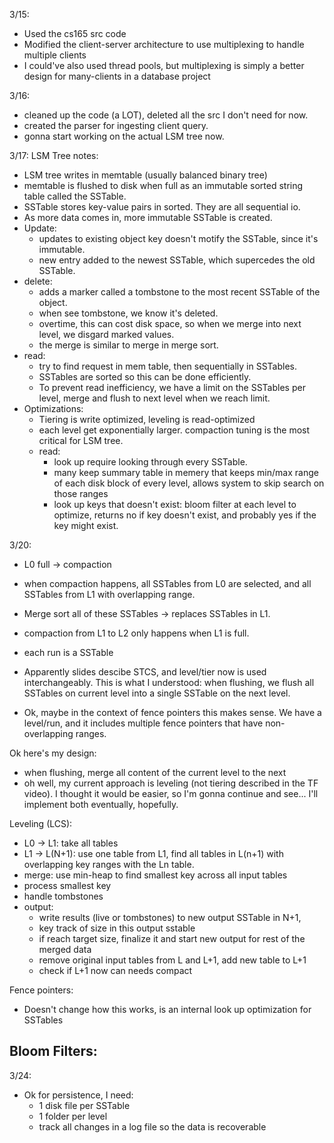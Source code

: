 3/15:
- Used the cs165 src code
- Modified the client-server architecture to use multiplexing to handle multiple clients
- I could've also used thread pools, but multiplexing is simply a better design for many-clients in a database project

3/16: 
- cleaned up the code (a LOT), deleted all the src I don't need for now. 
- created the parser for ingesting client query.
- gonna start working on the actual LSM tree now. 

3/17: 
LSM Tree notes:
- LSM tree writes in memtable (usually balanced binary tree)
- memtable is flushed to disk when full as an immutable sorted string table called the SSTable. 
- SSTable stores key-value pairs in sorted. They are all sequential io. 
- As more data comes in, more immutable SSTable is created. 
- Update: 
    - updates to existing object key doesn't motify the SSTable, since it's immutable. 
    - new entry added to the newest SSTable, which supercedes the old SSTable. 
- delete:
    - adds a marker called a tombstone to the most recent SSTable of the object.
    - when see tombstone, we know it's deleted. 
    - overtime, this can cost disk space, so when we merge into next level, we disgard marked values. 
    - the merge is similar to merge in merge sort. 
- read:
    - try to find request in mem table, then sequentially in SSTables. 
    - SSTables are sorted so this can be done efficiently. 
    - To prevent read inefficiency, we have a limit on the SSTables per level, merge and flush to next level when we reach limit. 
- Optimizations: 
    - Tiering is write optimized, leveling is read-optimized
    - each level get exponentially larger. compaction tuning is the most critical for LSM tree.
    - read:
        - look up require looking through every SSTable. 
        - many keep summary table in memery that keeps min/max range of each disk block of every level, allows system to skip search on those ranges
        - look up keys that doesn't exist: bloom filter at each level to optimize, returns no if key doesn't exist, and probably yes if the key might exist. 

3/20: 
- L0 full -> compaction
- when compaction happens, all SSTables from L0 are selected, and all SSTables from L1 with overlapping range. 
- Merge sort all of these SSTables -> replaces SSTables in L1. 
- compaction from L1 to L2 only happens when L1 is full.

- each run is a SSTable
- Apparently slides descibe STCS, and level/tier now is used interchangeably. This is what I understood: when flushing, we flush all SSTables on current level into a single SSTable on the next level. 
- Ok, maybe in the context of fence pointers this makes sense. We have a level/run, and it includes multiple fence pointers that have non-overlapping ranges. 


Ok here's my design: 
- when flushing, merge all content of the current level to the next
- oh well, my current approach is leveling (not tiering described in the TF video). I thought it would be easier, so I'm gonna continue and see... I'll implement both eventually, hopefully. 

Leveling (LCS):
- L0 -> L1: take all tables
- L1 -> L(N+1): use one table from L1, find all tables in L(n+1) with overlapping key ranges with the Ln table. 
- merge: use min-heap to find smallest key across all input tables
- process smallest key
- handle tombstones
- output: 
    - write results (live or tombstones) to new output SSTable in N+1, 
    - key track of size in this output sstable
    - if reach target size, finalize it and start new output for rest of the merged data
    - remove original input tables from L and L+1, add new table to L+1
    - check if L+1 now can needs compact


Fence pointers: 
- Doesn't change how this works, is an internal look up optimization for SSTables

Bloom Filters: 
- 

3/24:
- Ok for persistence, I need: 
    - 1 disk file per SSTable
    - 1 folder per level 
    - track all changes in a log file so the data is recoverable
